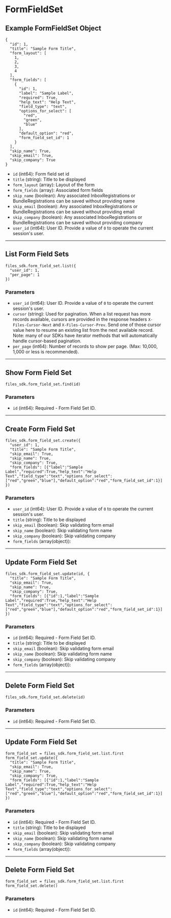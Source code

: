 # FormFieldSet

## Example FormFieldSet Object

```
{
  "id": 1,
  "title": "Sample Form Title",
  "form_layout": [
    1,
    2,
    3,
    4
  ],
  "form_fields": [
    {
      "id": 1,
      "label": "Sample Label",
      "required": True,
      "help_text": "Help Text",
      "field_type": "text",
      "options_for_select": [
        "red",
        "green",
        "blue"
      ],
      "default_option": "red",
      "form_field_set_id": 1
    }
  ],
  "skip_name": True,
  "skip_email": True,
  "skip_company": True
}
```

* `id` (int64): Form field set id
* `title` (string): Title to be displayed
* `form_layout` (array): Layout of the form
* `form_fields` (array): Associated form fields
* `skip_name` (boolean): Any associated InboxRegistrations or BundleRegistrations can be saved without providing name
* `skip_email` (boolean): Any associated InboxRegistrations or BundleRegistrations can be saved without providing email
* `skip_company` (boolean): Any associated InboxRegistrations or BundleRegistrations can be saved without providing company
* `user_id` (int64): User ID.  Provide a value of `0` to operate the current session's user.


---

## List Form Field Sets

```
files_sdk.form_field_set.list({
  "user_id": 1,
  "per_page": 1
})
```

### Parameters

* `user_id` (int64): User ID.  Provide a value of `0` to operate the current session's user.
* `cursor` (string): Used for pagination.  When a list request has more records available, cursors are provided in the response headers `X-Files-Cursor-Next` and `X-Files-Cursor-Prev`.  Send one of those cursor value here to resume an existing list from the next available record.  Note: many of our SDKs have iterator methods that will automatically handle cursor-based pagination.
* `per_page` (int64): Number of records to show per page.  (Max: 10,000, 1,000 or less is recommended).


---

## Show Form Field Set

```
files_sdk.form_field_set.find(id)
```

### Parameters

* `id` (int64): Required - Form Field Set ID.


---

## Create Form Field Set

```
files_sdk.form_field_set.create({
  "user_id": 1,
  "title": "Sample Form Title",
  "skip_email": True,
  "skip_name": True,
  "skip_company": True,
  "form_fields": [{"label":"Sample Label","required":True,"help_text":"Help Text","field_type":"text","options_for_select":["red","green","blue"],"default_option":"red","form_field_set_id":1}]
})
```

### Parameters

* `user_id` (int64): User ID.  Provide a value of `0` to operate the current session's user.
* `title` (string): Title to be displayed
* `skip_email` (boolean): Skip validating form email
* `skip_name` (boolean): Skip validating form name
* `skip_company` (boolean): Skip validating company
* `form_fields` (array(object)): 


---

## Update Form Field Set

```
files_sdk.form_field_set.update(id, {
  "title": "Sample Form Title",
  "skip_email": True,
  "skip_name": True,
  "skip_company": True,
  "form_fields": [{"id":1,"label":"Sample Label","required":True,"help_text":"Help Text","field_type":"text","options_for_select":["red","green","blue"],"default_option":"red","form_field_set_id":1}]
})
```

### Parameters

* `id` (int64): Required - Form Field Set ID.
* `title` (string): Title to be displayed
* `skip_email` (boolean): Skip validating form email
* `skip_name` (boolean): Skip validating form name
* `skip_company` (boolean): Skip validating company
* `form_fields` (array(object)): 


---

## Delete Form Field Set

```
files_sdk.form_field_set.delete(id)
```

### Parameters

* `id` (int64): Required - Form Field Set ID.


---

## Update Form Field Set

```
form_field_set = files_sdk.form_field_set.list.first
form_field_set.update({
  "title": "Sample Form Title",
  "skip_email": True,
  "skip_name": True,
  "skip_company": True,
  "form_fields": [{"id":1,"label":"Sample Label","required":True,"help_text":"Help Text","field_type":"text","options_for_select":["red","green","blue"],"default_option":"red","form_field_set_id":1}]
})
```

### Parameters

* `id` (int64): Required - Form Field Set ID.
* `title` (string): Title to be displayed
* `skip_email` (boolean): Skip validating form email
* `skip_name` (boolean): Skip validating form name
* `skip_company` (boolean): Skip validating company
* `form_fields` (array(object)): 


---

## Delete Form Field Set

```
form_field_set = files_sdk.form_field_set.list.first
form_field_set.delete()
```

### Parameters

* `id` (int64): Required - Form Field Set ID.
